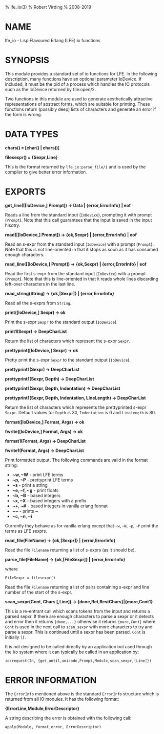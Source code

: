 % lfe_io(3)
% Robert Virding
% 2008-2019


# NAME

lfe_io - Lisp Flavoured Erlang (LFE) io functions


# SYNOPSIS

This module provides a standard set of io functions for
LFE. In the following description, many functions have an
optional parameter IoDevice. If included, it must be the pid
of a process which handles the IO protocols such as the
IoDevice returned by file:open/2.

Two functions in this module are used to generate
aesthetically attractive representations of abstract forms,
which are suitable for printing. These functions return
(possibly deep) lists of characters and generate an error if
the form is wrong.


# DATA TYPES

**chars() = [char() | chars()]**

**filesexpr() = {Sexpr,Line}**

This is the format returned by ``lfe_io:parse_file/1`` and
is used by the compiler to give better error information.


# EXPORTS

**get_line([[IoDevice,] Prompt]) -> Data | {error,ErrorInfo} | eof**

Reads a line from the standard input (``IoDevice``), prompting it with
prompt (``Prompt``). Note that this call guarantees that the input is
saved in the input hisotry.

**read([[IoDevice,] Prompt]) -> {ok,Sexpr} | {error,ErrorInfo} | eof**

Read an s-expr from the standard input (``IoDevice``) with a prompt
(``Prompt``). Note that this is not line-oriented in that it stops as soon
as it has consumed enough characters.

**read_line([[IoDevice,] Prompt]) -> {ok,Sexpr} | {error,ErrorInfo} | eof**

Read the first s-expr from the standard input (``IoDevice``) with a prompt
(``Prompt``). Note that this is line-oriented in that it reads whole lines
discarding left-over characters in the last line.

**read_string(String) -> {ok,[Sexpr]} | {error,ErrorInfo}**

Read all the s-exprs from ``String``.

**print([IoDevice,] Sexpr) -> ok**

Print the s-expr ``Sexpr`` to the standard output (``IoDevice``).

**print1(Sexpr) -> DeepCharList**

Return the list of characters which represent the s-expr ``Sexpr``.

**prettyprint([IoDevice,] Sexpr) -> ok**

Pretty print the s-expr ``Sexpr`` to the standard output (``IoDevice``).

**prettyprint1(Sexpr) -> DeepCharList**

**prettyprint1(Sexpr, Depth) -> DeepCharList**

**prettyprint1(Sexpr, Depth, Indentation) -> DeepCharList**

**prettyprint1(Sexpr, Depth, Indentation, LineLength) -> DeepCharList**

Return the list of characters which represents the prettyprinted
s-expr ``Sexpr``. Default values for ``Depth`` is 30, ``Indentation``
is 0 and ``LineLength`` is 80.

**format([IoDevice,] Format, Args) -> ok**

**fwrite([IoDevice,] Format, Args) -> ok**

**format1(Format, Args) -> DeepCharList**

**fwrite1(Format, Args) -> DeepCharList**

Print formatted output. The following commands are valid in
the format string:

* **~w, ~W** - print LFE terms
* **~p, ~P** - prettyprint LFE terms
* **~s** - print a string
* **~e, ~f, ~g** - print floats
* **~b, ~B** - based integers
* **~x, ~X** - based integers with a prefix
* **~+, ~#** - based integers in vanilla erlang format
* **~~** - prints **~**
* **~c, ~n, ~i**

Currently they behave as for vanilla erlang except that ``~w``,
``~W``, ``~p``, ``~P`` print the terms as LFE sexprs.

**read_file(FileName) -> {ok,[Sexpr]} | {error,ErrorInfo}**

Read the file ``Filename`` returning a list of s-exprs (as it
should be).

**parse_file(FileName) -> {ok,[FileSexpr]} | {error,ErrorInfo}**

where

```
FileSexpr = filesexpr()
```

Read the file ``Filename`` returning a list of pairs containing
s-expr and line number of the start of the s-expr.

**scan_sexpr(Cont, Chars [,Line]) -> {done,Ret,RestChars}|{more,Cont1}**

This is a re-entrant call which scans tokens from the input and
returns a parsed sepxr. If there are enough characters to parse a
sexpr or it detects and error then it returns ``{done,...}`` otherwise
it returns ``{more,Cont}`` where ``Cont`` is used in the next call to
``scan_sexpr`` with more characters to try and parse a sexpr. This is continued until a sexpr has been parsed. ``Cont``  is initially ``[]``.

It is not designed to be called directly by an application but used through the i/o system where it can typically be called in an application by:

``io:request(In, {get_until,unicode,Prompt,Module,scan_sexpr,[Line]})``


# ERROR INFORMATION

The ``ErrorInfo`` mentioned above is the standard ``ErrorInfo``
structure which is returned from all IO modules. It has the
following format:

**{ErrorLine,Module,ErrorDescriptor}**

A string describing the error is obtained with the following call:

```
apply(Module, format_error, ErrorDescriptor)
```

